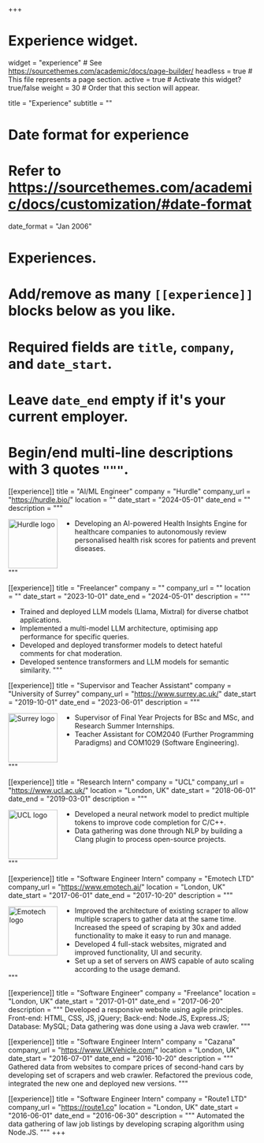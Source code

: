 +++
# Experience widget.
widget = "experience"  # See https://sourcethemes.com/academic/docs/page-builder/
headless = true  # This file represents a page section.
active = true  # Activate this widget? true/false
weight = 30  # Order that this section will appear.

title = "Experience"
subtitle = ""

# Date format for experience
#   Refer to https://sourcethemes.com/academic/docs/customization/#date-format
date_format = "Jan 2006"

# Experiences.
#   Add/remove as many `[[experience]]` blocks below as you like.
#   Required fields are `title`, `company`, and `date_start`.
#   Leave `date_end` empty if it's your current employer.
#   Begin/end multi-line descriptions with 3 quotes `"""`.

[[experience]]
  title = "AI/ML Engineer"
  company = "Hurdle"
  company_url = "https://hurdle.bio/"
  location = ""
  date_start = "2024-05-01"
  date_end = ""
  description = """
  <div style="display: flex; align-items: flex-start;">
  <img src="https://petrescu.co.uk/img/hurdle.jpeg" alt="Hurdle logo" style="width: 100px; height: auto; margin-right: 15px;" />
  <div>
    <ul style="margin: 0; padding-left: 20px;">
      <li>Developing an AI-powered Health Insights Engine for healthcare companies to autonomously review personalised health risk scores for patients and prevent diseases.</li>
    </ul>
  </div>
</div>
  """

[[experience]]
  title = "Freelancer"
  company = ""
  company_url = ""
  location = ""
  date_start = "2023-10-01"
  date_end = "2024-05-01"
  description = """
- Trained and deployed LLM models (Llama, Mixtral) for diverse chatbot applications.
- Implemented a multi-model LLM architecture, optimising app performance for specific queries.
- Developed and deployed transformer models to detect hateful comments for chat moderation.
- Developed sentence transformers and LLM models for semantic similarity.
  """

[[experience]]
  title = "Supervisor and Teacher Assistant"
  company = "University of Surrey"
  company_url = "https://www.surrey.ac.uk/"
  date_start = "2019-10-01"
  date_end = "2023-06-01"
  description = """
  <div style="display: flex; align-items: flex-start;">
  <img src="https://petrescu.co.uk/img/surrey.jpeg" alt="Surrey logo" style="width: 100px; height: auto; margin-right: 15px;" />
  <div>
    <ul style="margin: 0; padding-left: 20px;">
      <li>Supervisor of Final Year Projects for BSc and MSc, and Research Summer Internships.</li>
      <li>Teacher Assistant for COM2040 (Further Programming Paradigms) and COM1029 (Software Engineering).</li>
    </ul>
  </div>
</div>
  """

[[experience]]
  title = "Research Intern"
  company = "UCL"
  company_url = "https://www.ucl.ac.uk/"
  location = "London, UK"
  date_start = "2018-06-01"
  date_end = "2019-03-01"
  description = """
  <div style="display: flex; align-items: flex-start;">
  <img src="https://petrescu.co.uk/img/ucl.jpeg" alt="UCL logo" style="width: 100px; height: auto; margin-right: 15px;" />
  <div>
    <ul style="margin: 0; padding-left: 20px;">
      <li>Developed a neural network model to predict multiple tokens to improve code completion for C/C++.</li>
      <li>Data gathering was done through NLP by building a Clang plugin to process open-source projects.</li>
    </ul>
  </div>
</div>
  """

[[experience]]
  title = "Software Engineer Intern"
  company = "Emotech LTD"
  company_url = "https://www.emotech.ai/"
  location = "London, UK"
  date_start = "2017-06-01"
  date_end = "2017-10-20"
  description = """
  <div style="display: flex; align-items: flex-start;">
  <img src="https://petrescu.co.uk/img/emotech.png" alt="Emotech logo" style="width: 100px; height: auto; margin-right: 15px;" />
  <div>
    <ul style="margin: 0; padding-left: 20px;">
      <li>Improved the architecture of existing scraper to allow multiple scrapers to gather data at the same time. Increased the speed of scraping by 30x and added functionality to make it easy to run and manage.</li>
      <li>Developed 4 full-stack websites, migrated and improved functionality, UI and security.</li>
      <li>Set up a set of servers on AWS capable of auto scaling according to the usage demand.</li>
    </ul>
  </div>
</div>
  """

  [[experience]]
  title = "Software Engineer"
  company = "Freelance"
  location = "London, UK"
  date_start = "2017-01-01"
  date_end = "2017-06-20"
  description = """
  Developed a responsive website using agile principles. Front-end: HTML, CSS, JS, jQuery; Back-end: Node.JS, Express.JS; Database: MySQL; Data gathering was done using a Java web crawler.
  """

  [[experience]]
  title = "Software Engineer Intern"
  company = "Cazana"
  company_url = "https://www.UKVehicle.com/"
  location = "London, UK"
  date_start = "2016-07-01"
  date_end = "2016-10-20"
  description = """
  Gathered data from websites to compare prices of second-hand cars by developing set of scrapers and web crawler. Refactored the previous code, integrated the new one and deployed new versions.
  """

  [[experience]]
  title = "Software Engineer Intern"
  company = "Route1 LTD"
  company_url = "https://route1.co"
  location = "London, UK"
  date_start = "2016-06-01"
  date_end = "2016-06-30"
  description = """
  Automated the data gathering of law job listings by developing scraping algorithm using Node.JS.
  """
+++

